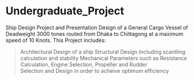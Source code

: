 # Undergraduate_Project
Ship Design Project and Presentation
Design of a General Cargo Vessel of Deadweight 3000 tones routed from Dhaka to Chittagong at a maximum speed of 10 Knots. This Project includes:
 > Architectural Design of a ship
 > Structural Design Including scantling calculation and stability
 > Mechanical Parameters such as Resistance Calculation, Engine Selection, Propeller and Rudder     
   Selection and Design in order to acheive optimum efficiency  
